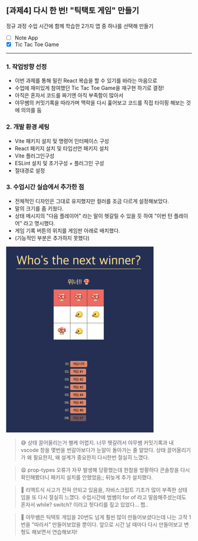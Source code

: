 ## [과제4] 다시 한 번! "틱택토 게임" 만들기

정규 과정 수업 시간에 함께 학습한 2가지 앱 중 하나를 선택해 만들기
- [ ] Note App
- [x] Tic Tac Toe Game

---

### 1. 작업방향 선정

- 이번 과제를 통해 밀린 React 복습을 할 수 있기를 바라는 마음으로
- 수업에 재미있게 참여했던 Tic Tac Toe Game을 재구현 하기로 결정!
- 아직은 혼자서 코드를 짜기엔 아직 부족함이 많아서
- 야무쌤의 커밋기록을 따라가며 맥락을 다시 훑어보고 코드를 직접 타이핑 해보는 것에 의의를 둠


### 2. 개발 환경 세팅

- Vite 패키지 설치 및 명령어 인터페이스 구성
- React 패키지 설치 및 타입선언 패키지 설치
- Vite 플러그인구성
- ESLint 설치 및 초기구성 + 플러그인 구성
- 절대경로 설정


### 3. 수업시간 실습에서 추가한 점
- 전체적인 디자인은 그대로 유지했지만 컬러를 조금 다르게 설정해보았다.
- 말의 크기를 좀 키웠다.
- 상태 메시지의 "다음 플레이어" 라는 말이 헷갈릴 수 있을 듯 하여 "이번 턴 플레이어" 라고 명시했다.
- 게임 기록 버튼의 위치를 게임판 아래로 배치했다.
- (기능적인 부분은 추가하지 못했다)

<img width="400px" alt="틱택토 게임 캡쳐" src="https://github.com/hammadam/react-homework/blob/main/00-readme-Image/04-design02.png?raw=true"/>



> 😅 상태 끌어올리는거 왤케 어렵지. 너무 헷갈려서 야무쌤 커밋기록과 내 vscode 창을 몇번을 번갈아보다가 눈알이 돌아가는 줄 알았다. 상태 끌어올리기가 왜 필요한지, 왜 설계가 중요한지 다시한번 절실히 느꼈다.

> 😩 prop-types 오류가 자꾸 발생해 당황했는데 한참을 방황하다 콘솔창을 다시 확인해봤더니 패키지 설치를 안했었음;; 뒤늦게 추가 설치했다. 

> 🤯 리액트식 사고가 전혀 안되고 있음을, 자바스크립트 기초가 많이 부족한 상태임을 또 다시 절실히 느꼈다. 수업시간에 범쌤이 for of 라고 말씀해주셨는데도 혼자서 while? switch? 이러고 헛다리를 짚고 있었다... 쩝.. 

> 🤖 야무쌤은 틱택토 게임을 20번도 넘게 훨씬 많이 만들어보셨다는데 나는 고작 1번을 "따라서" 만들어보았을 뿐이다. 앞으로 시간 날 때마다 다시 만들어보고 변형도 해보면서 연습해보자!